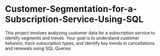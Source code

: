 # Customer-Segmentation-for-a-Subscription-Service-Using-SQL
This project involves analyzing customer data for a subscription service to identify  segments and trends. Your goal is to understand customer behavior, track subscription types,  and identify key trends in cancellations and renewals using SQL Queries
